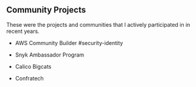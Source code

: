 ## Community Projects

These were the projects and communities that I actively participated in in recent years.

- AWS Community Builder #security-identity

- Snyk Ambassador Program

- Calico Bigcats

- Confratech

